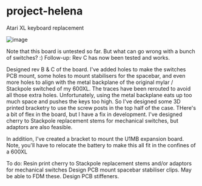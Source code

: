 # project-helena
Atari XL keyboard replacement

![image](https://user-images.githubusercontent.com/71668824/151438926-67463e58-110b-4edf-b6e5-0da5454a57d6.png)

Note that this board is untested so far. But what can go wrong with a bunch of switches? :)
Follow-up: Rev C has now been tested and works.

Designed rev B & C of the board. 
I've added holes to make the switches PCB mount, some holes to mount stabilisers for the spacebar, and even more holes to align with the metal backplane of the original mylar / Stackpole switched of my 600XL.
The traces have been rerouted to avoid all those extra holes.
Unfortunately, using the metal backplane eats up too much space and pushes the keys too high. So I've designed some 3D printed bracketry to use the screw posts in the top half of the case. THere's a bit of flex in the board, but I have a fix in development.
I've designed cherry to Stackpole replacement stems for mechanical switches, but adaptors are also feasible.

In addition, I've created a bracket to mount the U1MB expansion board. Note, you'll have to relocate the battery to make this all fit in the confines of a 600XL

To do:
Resin print cherry to Stackpole replacement stems and/or adaptors for mechanical switches
Design PCB mount spacebar stabiliser clips. May be able to FDM these.
Design PCB stiffeners.
